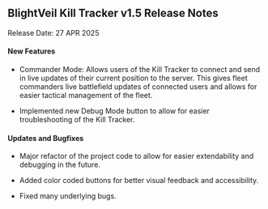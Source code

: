 ## BlightVeil Kill Tracker v1.5 Release Notes 

 

Release Date: 27 APR 2025

 

#### New Features 

- Commander Mode: Allows users of the Kill Tracker to connect and send in live updates of their current position to the server. This gives fleet commanders live battlefield updates of connected users and allows for easier tactical management of the fleet.

- Implemented new Debug Mode button to allow for easier troubleshooting of the Kill Tracker.

 

#### Updates and Bugfixes 

- Major refactor of the project code to allow for easier extendability and debugging in the future.

- Added color coded buttons for better visual feedback and accessibility.

- Fixed many underlying bugs.